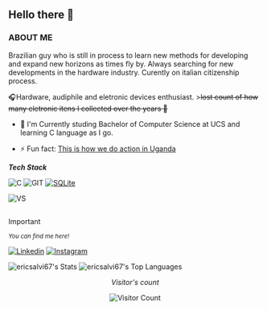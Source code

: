 ##             Hello there 👋

### ABOUT ME

Brazilian guy who is still in process to learn new methods for developing and expand new horizons as times fly by. Always searching for new developments in the hardware industry.
Curently on italian citizenship process.

🎧Hardware, audiphile and eletronic devices enthusiast. >~~lost count of how many eletronic itens I collected over the years 🤡~~

- 🌱 I'm Currently studing Bachelor of Computer Science at UCS and learning C language as I go.

- ⚡ Fun fact: [This is how we do action in Uganda](https://youtu.be/rQuD8K7x0qg?si=XWEsGqYdhKuM-Q2w)




***Tech Stack***

![C](https://img.shields.io/badge/C-00599C?style=for-the-badge&logo=c&logoColor=white)
![GIT](https://img.shields.io/badge/GIT-E44C30?style=for-the-badge&logo=git&logoColor=white)
[![SQLite](https://img.shields.io/badge/SQLite-%2307405e.svg?logo=sqlite&logoColor=white)](#)

![VS](https://img.shields.io/badge/Visual_Studio-5C2D91?style=for-the-badge&logo=visual%20studio&logoColor=white)

##
> [!IMPORTANT]
> <sup>_You can find me here!_</sup>
> 
>[![Linkedin](https://img.shields.io/badge/LinkedIn-0077B5?style=for-the-badge&logo=linkedin&logoColor=white)](https://www.linkedin.com/in/ericsalvi67/)
>[![Instagram](https://img.shields.io/badge/Instagram-E4405F?style=for-the-badge&logo=instagram&logoColor=white)](https://www.instagram.com/ericsalvi_/)


![ericsalvi67's Stats](https://github-readme-stats.vercel.app/api?username=ericsalvi67&theme=darcula&show_icons=true&hide_border=true&count_private=false&layout=compact)
![ericsalvi67's Top Languages](https://github-readme-stats.vercel.app/api/top-langs/?username=ericsalvi67&theme=darcula&show_icons=true&hide_border=true&layout=compact)

 <div align="center">
  
_Visitor's count_

![Visitor Count](https://profile-counter.glitch.me/{ericsalvi67}/count.svg)

</div>





<!--
**ericsalvi67/ericsalvi67** is a ✨ _special_ ✨ repository because its `README.md` (this file) appears on your GitHub profile.

Here are some ideas to get you started:

- 🔭 I’m currently working on ...
- 🌱 I’m currently learning ...
- 👯 I’m looking to collaborate on ...
- 🤔 I’m looking for help with ...
- 💬 Ask me about ...
- 📫 How to reach me: ...
- 😄 Pronouns: ...
- ⚡ Fun fact: ...
-->
